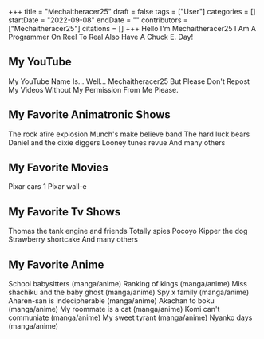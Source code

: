 +++
title = "Mechaitheracer25"
draft = false
tags = ["User"]
categories = []
startDate = "2022-09-08"
endDate = ""
contributors = ["Mechaitheracer25"]
citations = []
+++
Hello I'm Mechaitheracer25 I Am A Programmer On Reel To Real Also Have A Chuck E. Day!

## My YouTube

My YouTube Name Is... Well... Mechaitheracer25 But Please Don't Repost My Videos Without My Permission From Me Please.

## My Favorite Animatronic Shows

The rock afire explosion
Munch's make believe band
The hard luck bears
Daniel and the dixie diggers
Looney tunes revue
And many others

## My Favorite Movies

Pixar cars 1
Pixar wall-e

## My Favorite Tv Shows

Thomas the tank engine and friends
Totally spies
Pocoyo
Kipper the dog
Strawberry shortcake
And many others

## My Favorite Anime

School babysitters (manga/anime)
Ranking of kings (manga/anime)
Miss shachiku and the baby ghost (manga/anime)
Spy x family (manga/anime)
Aharen-san is indecipherable (manga/anime)
Akachan to boku (manga/anime)
My roommate is a cat (manga/anime)
Komi can't communiate (manga/anime)
My sweet tyrant (manga/anime)
Nyanko days (manga/anime)
